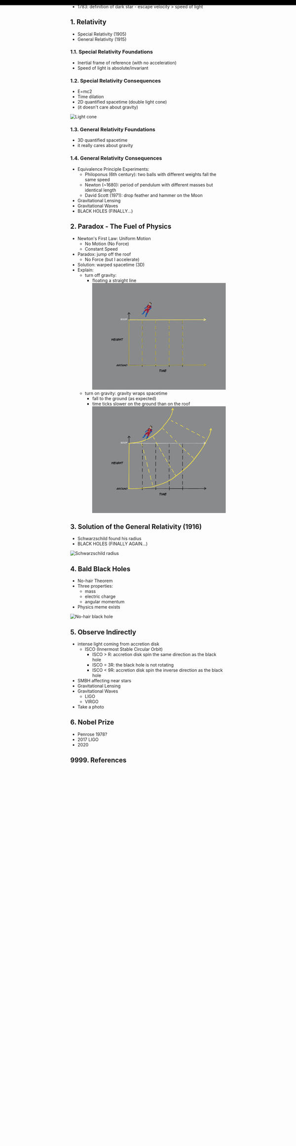 <style>
.page-header {
  display: none;
}
/* ==============================================================================================
This copyright notice must be kept untouched in the stylesheet at all times.
The original version of this stylesheet and the associated (x)html
is available at http://www.script-tutorials.com/night-sky-with-twinkling-stars/
Copyright (c) Script Tutorials. All rights reserved.
This stylesheet and the associated (x)html may be modified in any way to fit your requirements.
================================================================================================= */

@keyframes move-twink-back {
    from {background-position:0 0;}
    to {background-position:-10000px 5000px;}
}
@-webkit-keyframes move-twink-back {
    from {background-position:0 0;}
    to {background-position:-10000px 5000px;}
}
@-moz-keyframes move-twink-back {
    from {background-position:0 0;}
    to {background-position:-10000px 5000px;}
}
@-ms-keyframes move-twink-back {
    from {background-position:0 0;}
    to {background-position:-10000px 5000px;}
}

@keyframes move-clouds-back {
    from {background-position:0 0;}
    to {background-position:10000px 0;}
}
@-webkit-keyframes move-clouds-back {
    from {background-position:0 0;}
    to {background-position:10000px 0;}
}
@-moz-keyframes move-clouds-back {
    from {background-position:0 0;}
    to {background-position:10000px 0;}
}
@-ms-keyframes move-clouds-back {
    from {background-position: 0;}
    to {background-position:10000px 0;}
}

.stars, .twinkling {
  position:absolute;
  top:0;
  left:0;
  right:0;
  bottom:0;
  width:100%;
  height:300px;
  display:block;
}

.stars {
  background:#000 url(images/stars.png) repeat top center;
  background-attachment: fixed;
  z-index:0;
}

.twinkling{
  background:transparent url(images/twinkling.png) repeat top center;
  background-attachment: fixed;
  z-index:1;

  -moz-animation:move-twink-back 200s linear infinite;
  -ms-animation:move-twink-back 200s linear infinite;
  -o-animation:move-twink-back 200s linear infinite;
  -webkit-animation:move-twink-back 200s linear infinite;
  animation:move-twink-back 200s linear infinite;
}

.main-content {
  margin-top: 300px;
}

</style>
<div class="stars"></div>
<div class="twinkling"></div>

# Black Holes

![Milky Way Panorama](https://upload.wikimedia.org/wikipedia/commons/9/9e/Milky_Way_Arch.jpg)

## 0. Prepare for the big moment

![Crab Nebula](https://upload.wikimedia.org/wikipedia/commons/thumb/0/00/Crab_Nebula.jpg/375px-Crab_Nebula.jpg)

- 1054: SN 1054 - Crab Nebula
- 1676: First measure the speed of light
- 1783: definition of dark star - escape velocity > speed of light

## 1. Relativity

- Special Relativity (1905)
- General Relativity (1915)

### 1.1. Special Relativity Foundations

- Inertial frame of reference (with no acceleration)
- Speed of light is absolute/invariant

### 1.2. Special Relativity Consequences

- E=mc2
- Time dilation
- 2D quantified spacetime (double light cone)
- (it doesn't care about gravity)

![Light cone](https://upload.wikimedia.org/wikipedia/commons/1/16/World_line.svg)

### 1.3. General Relativity Foundations

- 3D quantified spacetime
- it really cares about gravity

### 1.4. General Relativity Consequences

- Equivalence Principle Experiments:
  - Philoponus (6th century): two balls with different weights fall the same speed
  - Newton (~1680): period of pendulum with different masses but identical length
  - David Scott (1971): drop feather and hammer on the Moon
- Gravitational Lensing
- Gravitational Waves
- BLACK HOLES (FINALLY...)

## 2. Paradox - The Fuel of Physics

- Newton's First Law: Uniform Motion
  - No Motion (No Force)
  - Constant Speed
- Paradox: jump off the roof
  - No Force (but I accelerate)
- Solution: warped spacetime (3D)
- Explain:
  - turn off gravity:
    - floating a straight line
  ![gravity-off](images/bh-1.png)
  - turn on gravity: gravity wraps spacetime
    - fall to the ground (as expected)
    - time ticks slower on the ground than on the roof
  ![gravity-on](images/bh-2.png)

## 3. Solution of the General Relativity (1916)

- Schwarzschild found his radius
- BLACK HOLES (FINALLY AGAIN...)

![Schwarzschild radius](https://upload.wikimedia.org/wikipedia/commons/thumb/8/82/Black_hole_details.svg/220px-Black_hole_details.svg.png)

## 4. Bald Black Holes

- No-hair Theorem
- Three properties:
  - mass
  - electric charge
  - angular momentum
- Physics meme exists

![No-hair black hole](https://www.hollywoodreporter.com/wp-content/uploads/2011/10/doh_a.jpg?w=681&h=383&crop=1)

## 5. Observe Indirectly

- intense light coming from accretion disk
  - ISCO (Innermost Stable Circular Orbit)
    - ISCO > R: accretion disk spin the same direction as the black hole
    - ISCO = 3R: the black hole is not rotating
    - ISCO < 9R: accretion disk spin the inverse direction as the black hole
- SMBH affecting near stars
- Gravitational Lensing
- Gravitational Waves
  - LIGO
  - VIRGO
- Take a photo

## 6. Nobel Prize
- Penrose 1978?
- 2017 LIGO
- 2020

## 9999. References
